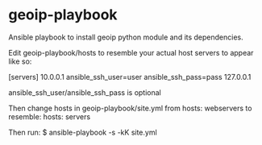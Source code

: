 # geoip-playbook
Ansible playbook to install geoip python module and its dependencies. 

Edit geoip-playbook/hosts to resemble your actual host servers to appear like so:

[servers]
10.0.0.1 ansible_ssh_user=user ansible_ssh_pass=pass
127.0.0.1

ansible_ssh_user/ansible_ssh_pass is optional


Then change hosts in geoip-playbook/site.yml from hosts: webservers to resemble:
hosts: servers


Then run: 
  $ ansible-playbook -s -kK site.yml
